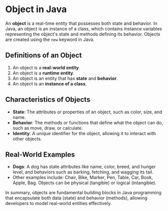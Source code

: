 # Object in Java

An **object** is a real-time entity that possesses both state and behavior. In Java, an object is an instance of a class, which contains instance variables representing the object's state and methods defining its behavior. Objects are created using the `new` keyword in Java.

## Definitions of an Object

1. An object is a **real-world entity**.
2. An object is a **runtime entity**.
3. An object is an entity that has **state** and **behavior**.
4. An object is an **instance of a class**.

## Characteristics of Objects

- **State**: The attributes or properties of an object, such as color, size, and name.
- **Behavior**: The methods or functions that define what the object can do, such as move, draw, or calculate.
- **Identity**: A unique identifier for the object, allowing it to interact with other objects.

## Real-World Examples

- **Dogs**: A dog has state attributes like name, color, breed, and hunger level, and behaviors such as barking, fetching, and wagging its tail.
- Other examples include: Chair, Bike, Marker, Pen, Table, Car, Book, Apple, Bag. Objects can be physical (tangible) or logical (intangible).

In summary, objects are fundamental building blocks in Java programming that encapsulate both data (state) and behavior (methods), allowing developers to model real-world entities effectively.

